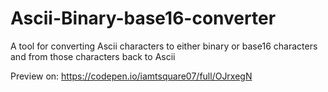 # Ascii-Binary-base16-converter
A tool for converting Ascii characters to either binary or base16 characters and from those characters back to Ascii

Preview on: https://codepen.io/iamtsquare07/full/OJrxegN
